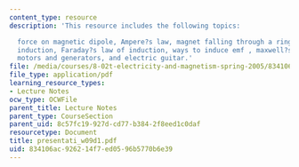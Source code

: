 ```yaml
---
content_type: resource
description: 'This resource includes the following topics:

  force on magnetic dipole, Ampere?s law, magnet falling through a ring, jumping ring,
  induction, Faraday?s law of induction, ways to induce emf , maxwell?s equations,
  motors and generators, and electric guitar.'
file: /media/courses/8-02t-electricity-and-magnetism-spring-2005/834106ac926214f7ed0596b5770b6e39_presentati_w09d1.pdf
file_type: application/pdf
learning_resource_types:
- Lecture Notes
ocw_type: OCWFile
parent_title: Lecture Notes
parent_type: CourseSection
parent_uid: 8c57fc19-927d-cd77-b384-2f8eed1c0daf
resourcetype: Document
title: presentati_w09d1.pdf
uid: 834106ac-9262-14f7-ed05-96b5770b6e39
---
```

